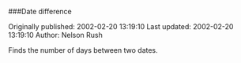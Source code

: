 ###Date difference

Originally published: 2002-02-20 13:19:10
Last updated: 2002-02-20 13:19:10
Author: Nelson Rush

Finds the number of days between two dates.